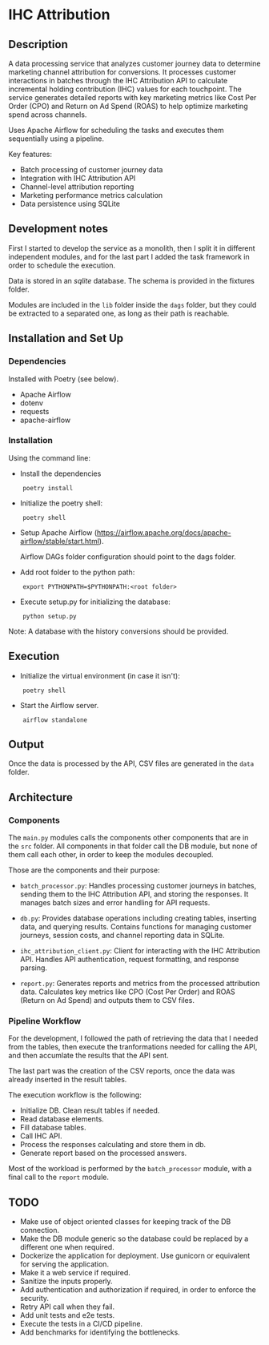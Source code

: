 # IHC Attribution

## Description

A data processing service that analyzes customer journey data to determine marketing channel attribution for conversions. It processes customer interactions in batches through the IHC Attribution API to calculate incremental holding contribution (IHC) values for each touchpoint. The service generates detailed reports with key marketing metrics like Cost Per Order (CPO) and Return on Ad Spend (ROAS) to help optimize marketing spend across channels.

Uses Apache Airflow for scheduling the tasks and executes them sequentially using a pipeline.

Key features:
- Batch processing of customer journey data
- Integration with IHC Attribution API
- Channel-level attribution reporting
- Marketing performance metrics calculation
- Data persistence using SQLite


## Development notes

First I started to develop the service as a monolith, then I split it in different independent modules, and for the last part I added the task framework in order to schedule the execution.

Data is stored in an *sqlite* database. The schema is provided in the fixtures folder.

Modules are included in the `lib` folder inside the `dags` folder, but they could be extracted to a separated one, as long as their path is reachable. 


## Installation and Set Up

### Dependencies

Installed with Poetry (see below).

- Apache Airflow
- dotenv
- requests
- apache-airflow


### Installation

Using the command line:

- Install the dependencies

```
    poetry install
```

- Initialize the poetry shell:

```
    poetry shell
```

- Setup Apache Airflow (https://airflow.apache.org/docs/apache-airflow/stable/start.html).

    Airflow DAGs folder configuration should point to the dags folder.


- Add root folder to the python path:

```
    export PYTHONPATH=$PYTHONPATH:<root folder>
```

- Execute setup.py for initializing the database:

```
    python setup.py
```

Note: A database with the history conversions should be provided.

## Execution

- Initialize the virtual environment (in case it isn't):

```
    poetry shell 
```

- Start the Airflow server.

```
    airflow standalone
```


## Output

Once the data is processed by the API, CSV files are generated in the `data` folder.

## Architecture

### Components

The `main.py` modules calls the components other components that are in the `src` folder. All components in that folder call the DB module, but none of them call each other, in order to keep the modules decoupled.

Those are the components and their purpose:
- `batch_processor.py`: Handles processing customer journeys in batches, sending them to the IHC Attribution API, and storing the responses. It manages batch sizes and error handling for API requests.

- `db.py`: Provides database operations including creating tables, inserting data, and querying results. Contains functions for managing customer journeys, session costs, and channel reporting data in SQLite.

- `ihc_attribution_client.py`: Client for interacting with the IHC Attribution API. Handles API authentication, request formatting, and response parsing.

- `report.py`: Generates reports and metrics from the processed attribution data. Calculates key metrics like CPO (Cost Per Order) and ROAS (Return on Ad Spend) and outputs them to CSV files.

### Pipeline Workflow

For the development, I followed the path of retrieving the data that I needed from the tables, then execute the tranformations needed for calling the API, and then accumlate the results that the API sent.

The last part was the creation of the CSV reports, once the data was already inserted in the result tables.

The execution workflow is the following:

- Initialize DB. Clean result tables if needed.
- Read database elements.
- Fill database tables.
- Call IHC API.
- Process the responses calculating  and store them in db.
- Generate report based on the processed answers.

Most of the workload is performed by the `batch_processor`  module, with a final call to the `report` module.


## TODO

- Make use of object oriented classes for keeping track of the DB connection.
- Make the DB module generic so the database could be replaced by a different one when required.
- Dockerize the application for deployment. Use gunicorn or equivalent for serving the application.
- Make it a web service if required.
- Sanitize the inputs properly.
- Add authentication and authorization if required, in order to enforce the security.
- Retry API call when they fail.
- Add unit tests and e2e tests.
- Execute the tests in a CI/CD pipeline.
- Add benchmarks for identifying the bottlenecks.
